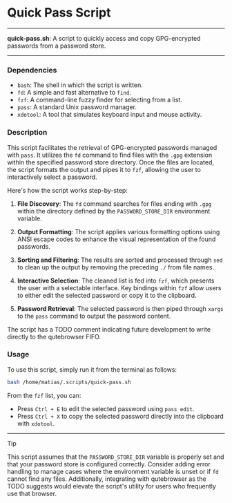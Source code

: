 # Quick Pass Script

---

**quick-pass.sh**: A script to quickly access and copy GPG-encrypted passwords from a password store.

---

### Dependencies

- `bash`: The shell in which the script is written.
- `fd`: A simple and fast alternative to `find`.
- `fzf`: A command-line fuzzy finder for selecting from a list.
- `pass`: A standard Unix password manager.
- `xdotool`: A tool that simulates keyboard input and mouse activity.

### Description

This script facilitates the retrieval of GPG-encrypted passwords managed with `pass`. It utilizes the `fd` command to find files with the `.gpg` extension within the specified password store directory. Once the files are located, the script formats the output and pipes it to `fzf`, allowing the user to interactively select a password.

Here's how the script works step-by-step:

1. **File Discovery**: The `fd` command searches for files ending with `.gpg` within the directory defined by the `PASSWORD_STORE_DIR` environment variable.

2. **Output Formatting**: The script applies various formatting options using ANSI escape codes to enhance the visual representation of the found passwords.

3. **Sorting and Filtering**: The results are sorted and processed through `sed` to clean up the output by removing the preceding `./` from file names.

4. **Interactive Selection**: The cleaned list is fed into `fzf`, which presents the user with a selectable interface. Key bindings within `fzf` allow users to either edit the selected password or copy it to the clipboard.

5. **Password Retrieval**: The selected password is then piped through `xargs` to the `pass` command to output the password content.

The script has a TODO comment indicating future development to write directly to the qutebrowser FIFO.

### Usage

To use this script, simply run it from the terminal as follows:

```bash
bash /home/matias/.scripts/quick-pass.sh
```

From the `fzf` list, you can:

- Press `Ctrl + E` to edit the selected password using `pass edit`.
- Press `Ctrl + X` to copy the selected password directly into the clipboard with `xdotool`.

---

> [!TIP] 
> This script assumes that the `PASSWORD_STORE_DIR` variable is properly set and that your password store is configured correctly. Consider adding error handling to manage cases where the environment variable is unset or if `fd` cannot find any files. Additionally, integrating with qutebrowser as the TODO suggests would elevate the script's utility for users who frequently use that browser.